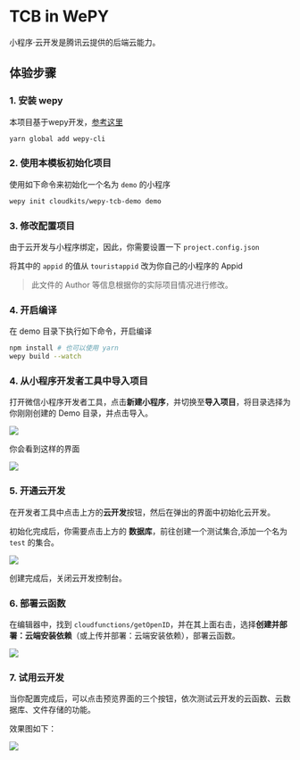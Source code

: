 # TCB in WePY

小程序·云开发是腾讯云提供的后端云能力。

## 体验步骤

### 1. 安装 wepy
本项目基于wepy开发，[参考这里](https://github.com/wepyjs/wepy)
```bash
yarn global add wepy-cli
```

### 2. 使用本模板初始化项目

使用如下命令来初始化一个名为 `demo` 的小程序

```bash
wepy init cloudkits/wepy-tcb-demo demo
```

### 3. 修改配置项目

由于云开发与小程序绑定，因此，你需要设置一下 `project.config.json`

将其中的 `appid` 的值从 `touristappid` 改为你自己的小程序的 Appid

> 此文件的 Author 等信息根据你的实际项目情况进行修改。

### 4. 开启编译

在 demo 目录下执行如下命令，开启编译

```bash
npm install # 也可以使用 yarn
wepy build --watch
```

### 4. 从小程序开发者工具中导入项目

打开微信小程序开发者工具，点击**新建小程序**，并切换至**导入项目**，将目录选择为你刚刚创建的 Demo 目录，并点击导入。

![](https://ws1.sinaimg.cn/large/006tNc79ly1fzserfw5f7j315u0u0wfr.jpg)

你会看到这样的界面

![](https://ws1.sinaimg.cn/large/006tNc79ly1fzsevb3anbj316m0u0whq.jpg)

### 5. 开通云开发

在开发者工具中点击上方的**云开发**按钮，然后在弹出的界面中初始化云开发。

初始化完成后，你需要点击上方的 **数据库**，前往创建一个测试集合,添加一个名为 `test` 的集合。

![](https://ws3.sinaimg.cn/large/006tNc79ly1fzsewpormcj30v20a0aa3.jpg)

创建完成后，关闭云开发控制台。


### 6. 部署云函数

在编辑器中，找到 `cloudfunctions/getOpenID`，并在其上面右击，选择**创建并部署：云端安装依赖**（或上传并部署：云端安装依赖），部署云函数。

![](https://ws3.sinaimg.cn/large/006tNc79ly1fzsexv1jk5j30vm0pwtae.jpg)

### 7. 试用云开发

当你配置完成后，可以点击预览界面的三个按钮，依次测试云开发的云函数、云数据库、文件存储的功能。

效果图如下：

![](https://ws2.sinaimg.cn/large/006tNc79ly1fzsezp573qj30js0xogm5.jpg)
